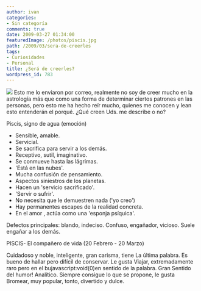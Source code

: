 ```yaml
---
author: ivan
categories:
- Sin categoría
comments: true
date: 2009-03-27 01:34:00
featuredImage: /photos/piscis.jpg
path: /2009/03/sera-de-creerles
tags:
- Curiosidades
- Personal
title: ¿Será de creerles?
wordpress_id: 783
---
```


[![](/photos/piscis.jpg)](https://3.bp.blogspot.com/_T2UWuNJg3dQ/ScvroyzyTRI/AAAAAAAABZ4/lQnBHRYaUeM/s1600-h/piscis.jpg)
Esto me lo enviaron por correo, realmente no soy de creer mucho en la astrología más que como una forma de determinar ciertos patrones en las personas, pero esto me ha hecho reír mucho, quienes me conocen y lean esto entenderán el porqué. ¿Qué creen Uds. me describe o no?

Piscis, signo de agua (emoción)

- Sensible, amable.
- Servicial.
- Se sacrifica para servir a los demás.
- Receptivo, sutil, imaginativo.
- Se conmueve hasta las lágrimas.
- 'Está en las nubes'.
- Mucha confusión de pensamiento.
- Aspectos siniestros de los planetas.
- Hacen un 'servicio sacrificado'.
- 'Servir o sufrir'.
- No necesita que le demuestren nada ('yo creo')
- Hay permanentes escapes de la realidad concreta.
- En el amor , actúa como una 'esponja psíquica'.

Defectos principales: blando, indeciso. Confuso, engañador, vicioso. Suele engañar a los demás.

PISCIS- El compañero de vida (20 Febrero - 20 Marzo)

Cuidadoso y noble, inteligente, gran carisma, tiene La última palabra. Es bueno de hallar pero difícil de conservar. Le gusta Viajar, extremadamente raro pero en el bujavascript:void(0)en sentido de la palabra. Gran Sentido del humor! Analítico. Siempre consigue lo que se propone, le gusta Bromear, muy popular, tonto, divertido y dulce.